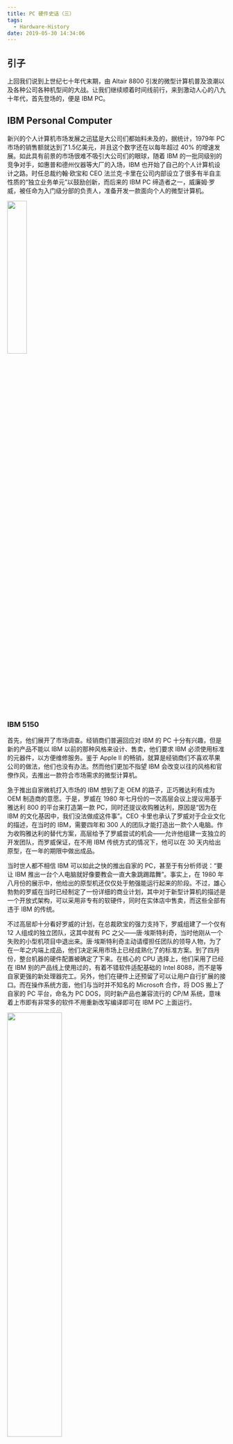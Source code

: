 ```yaml
---
title: PC 硬件史话（三）
tags:
  - Hardware-History
date: 2019-05-30 14:34:06
---
```



## 引子

上回我们说到上世纪七十年代末期，由 Altair 8800 引发的微型计算机普及浪潮以及各种公司各种机型间的大战。让我们继续顺着时间线前行，来到激动人心的八九十年代，首先登场的，便是 IBM PC。

## IBM Personal Computer

新兴的个人计算机市场发展之迅猛是大公司们都始料未及的，据统计，1979年 PC 市场的销售额就达到了1.5亿美元，并且这个数字还在以每年超过 40% 的增速发展。如此具有前景的市场很难不吸引大公司们的眼球，随着 IBM 的一批同级别的竞争对手，如惠普和德州仪器等大厂的入场，IBM 也开始了自己的个人计算机设计之路。时任总裁约翰·欧宝和 CEO 法兰克·卡里在公司内部设立了很多有半自主性质的“独立业务单元”以鼓励创新，而后来的 IBM PC 缔造者之一，威廉姆·罗威，被任命为入门级分部的负责人，准备开发一款面向个人的微型计算机。

<img src="/images/william_lowe.jpg" width=30% />

### IBM 5150

首先，他们展开了市场调查。经销商们普遍回应对 IBM 的 PC 十分有兴趣，但是新的产品不能以 IBM 以前的那种风格来设计、售卖，他们要求 IBM 必须使用标准的元器件，以方便维修服务。鉴于 Apple Ⅱ 的畅销，就算是经销商们不喜欢苹果公司的做法，他们也没有办法。然而他们更加不指望 IBM 会改变以往的风格和官僚作风，去推出一款符合市场需求的微型计算机。

急于推出自家微机打入市场的 IBM 想到了走 OEM 的路子，正巧雅达利有成为 OEM 制造商的意愿。于是，罗威在 1980 年七月份的一次高层会议上提议用基于雅达利 800 的平台来打造第一款 PC，同时还提议收购雅达利，原因是“因为在 IBM 的文化基因中，我们没法做成这件事”。CEO 卡里也承认了罗威对于企业文化的描述，在当时的 IBM，需要四年和 300 人的团队才能打造出一款个人电脑。作为收购雅达利的替代方案，高层给予了罗威尝试的机会——允许他组建一支独立的开发团队，而罗威保证，在不用 IBM 传统方式的情况下，他可以在 30 天内给出原型，在一年的期限中做出成品。

当时世人都不相信 IBM 可以如此之快的推出自家的 PC，甚至于有分析师说：“要让 IBM 推出一台个人电脑就好像要教会一直大象跳踢踏舞”。事实上，在 1980 年八月份的展示中，他给出的原型机还仅仅处于勉强能运行起来的阶段。不过，雄心勃勃的罗威在当时已经制定了一份详细的商业计划，其中对于新型计算机的描述是一个开放式架构，可以采用非专有的软硬件，同时在实体店中售卖，而这些全部有违于 IBM 的传统。

不过高层却十分看好罗威的计划，在总裁欧宝的强力支持下，罗威组建了一个仅有 12 人组成的独立团队，这其中就有 PC 之父——唐·埃斯特利奇，当时他刚从一个失败的小型机项目中退出来。唐·埃斯特利奇主动请缨担任团队的领导人物，为了在一年之内端上成品，他们决定采用市场上已经成熟化了的标准方案。到了四月份，整台机器的硬件配置被确定了下来。在核心的 CPU 选择上，他们采用了已经在 IBM 别的产品线上使用过的，有着不错软件适配基础的 Intel 8088，而不是等自家更强的新处理器完工。另外，他们在硬件上还预留了可以让用户自行扩展的接口。而在操作系统方面，他们与当时并不知名的 Microsoft 合作，将 DOS 搬上了自家的 PC 平台，命名为 PC DOS，同时新产品也兼容流行的 CP/M 系统，意味着上市即有非常多的软件不用重新改写编译即可在 IBM PC 上面运行。

<img src="/images/don_estridge_and_steve_jobs.jpg" width=50% />

经过一年的紧张开发，1981 年 8 月 12 日，IBM 正式发售了 Personal Computer，型号为 5150，定价 1565 美元，包含主机和键盘，可选配显示器和打印机。他们还请来了默剧大师卓别林的经典角色——小流浪汉，来主演一系列的电视广告。

<img src="/images/ibm5150.jpg" width=50% />

<iframe width="896" height="672" src="https://www.youtube.com/embed/kQT_YCBb9ao" frameborder="0" allow="accelerometer; autoplay; encrypted-media; gyroscope; picture-in-picture" allowfullscreen></iframe>

得益于优秀的设计和侧重“个人化”的广告宣传，IBM PC 一上市就取得了巨大的成功，到 1984 年，系列已经占据了整个 PC 市场三分之一的份额。IBM PC 接过了由前辈传过来的计算机普及化大旗，引领了这场一直持续到二十一世纪的信息化革命。1982 年年末，《时代》周刊把“年度人物”更改成了“年度机器”，将 IBM 5150 搬到了自己的封面上。

<img src="/images/IBM_5150_on_time_cover.jpg" />

### 成为行业标准

成功的不仅仅是 IBM 5150 这么一款机型那么简单，它如同当初罗威计划的那样，使用了开放的硬件架构，还预留了可扩展接口。团队还将 PC 的设计公知于众，每台 PC 都附带了一本技术参考手册。标准、通用的组件和预留的可扩展接口使得用户可以自行安装相兼容配件，比如可以把内存从 64k 扩展为 128k 等等。开放标准也使得 PC 拥有了一大批为其制造配件的厂商，大大促进了微机行业的整体发展。

硬件上用了通用组件，而细节又都公布在外，这不是给“山寨”留了非常大的口子吗？很快，其他的一些公司开始模仿 IBM PC 推出自家的 PC 产品，这其中大部分都是直接复刻了 PC 的设计。不过尽管 IBM 几乎公开了全部细节，但唯独保留了 PC 的一个基础软件模块——基本输入输出系统也就是 BIOS——没有完全公开。这难不倒人，一些大厂通过逆向工程分析并成功的以不侵犯著作权的形式重新实现了与 IBM PC 兼容的 BIOS，随后顺利推出了自己的 PC，这其中大部分都与 IBM 的 PC 相兼容，也就是说在 IBM PC 上能够运行的程序都可以直接拿来跑，可以用在 IBM PC 上的配件组件可以直接插在自家的机器上用，中文的兼容机最早可能就是指代这些与 IBM PC 相兼容的机型。随着 IBM PC 的热卖以及市场上与其相似的机型日益增多，IBM PC 开始成为个人电脑行业的事实标准，兼容这个标准就可以得到几乎是整个市场的配件以及软件支持，而且并不需要任何的授权费用，何乐而不为呢？

后来，随着行业不断推出升级的机型，PC 标准也在不断地升级进化，在经历了与苹果的麦金塔（Macintosh）等挑战者的竞争并最终取胜之后，它一直被行业延续使用到了今天，可以说，如果没有当年 PC 研发团队的明智决定，现在我们可能就使用不到如此平价、多种多样的个人计算机设备了。

## Intel 的崛起

讲完了 PC 标准一统江湖的故事之后，让我们重新把目光转回到我们本系列文章第一章的主角——Intel 的身上。

### 从 286 到 386

1982 年，Intel 发布了 80286，这是一枚在 8086 基础上的改进型处理器，从图中我们可以看到，80286 的外形已经开始靠近我们现在常见的处理器长的那样子了。它仍然是一枚 16 位处理器，但是加入了保护模式（简单来说就是可以保护程序实际内存地址不为人所知），并且完全兼容针对 8086 系列编写的程序，不久之后它被 IBM 采纳用于 PC 的升级型号——IBM PC/AT 上面，随着 PC 市场的火热，它也广销世界。

<img src="/images/intel_80286.jpg" width=30% />

伴随着计算机行业的飞速发展，内存也在不断变大，但是一枚 16 位（内存寻址总线宽度）的处理器能够直接访问的内存只有 2 的 16 次方字节，也就是 64 KiB 的空间，这大大制约了程序员的发挥，于是一枚基于 x86 架构并且能访问更大的内存空间的 CPU 便应运而生了。

1985 年，Intel 推出了 80386，在提供 32 位内存寻址能力的基础上保留了对以前处理器的完全兼容，这只是它的一部分新功能，80386 对后世影响更为深远的，便是将首次出现在 80286 中的保护模式进行了升级改造，使处理器能够支持更为现代的多任务操作系统。80386 给现代 x86 处理器打下了基本框架，而之后在 1989 年发布的 80486 将原本外置的缓存和浮点运算单元搬入到 CPU 内部，至此，现代 x86 处理器彻底定型。

<img src="/images/intel_80386.jpg" width=30% />

### 爱恨情仇

前文提到过，x86 指令集的前身本来是 CTC 公司用来充当 8008 的开发费用“支付”给 Intel 的，也就是说 Intel 拥有其所有权。那么为什么至今世界上都还有第二家公司可以设计生产使用 x86 指令集的处理器呢？这还得从本系列文章的第一章最后留下的伏笔说起，那是 Intel 与 IBM、AMD 的两段爱恨纠葛。

IBM 当年在采用 8088 作为第一代 PC 的 CPU 时，根据当时半导体行业“第二供应商”的行规，向 Intel 施压，要求其与另一家公司合作供货，后者找到 AMD，签下了一份长期合作的协议，还有不少芯片生产厂商同时也获得了 Intel 的授权，所以当时的市场上可以见到来自不同厂商的 80x86 芯片。不过到了 80386 推出的时候，Intel 已经决心将主营业务由生产存储芯片转移到中央处理器的设计生产上面去，为了保护自家的知识产权和盈利，他们不想让别的公司成为 80386 的第二供应商。而 IBM 此时有了自己的小心思，可能是觉得用自家都可以造的 286 比较靠谱，可能是不想让 Intel 独占自己的货源，抑或是别的什么不可说的原因，总之不想用 386，而 Intel 的做法正好给了 IBM 一个不用 386 的借口，于是我们没能见到 386 被率先应用在 PC/XT 的后续机型上。

那么 386 该卖给谁呢？康柏（就是后来被惠普收购的那个）伸出了橄榄枝，最先与 Intel 合作推出了新的机型，市场反响热烈，很多生产商开始克隆康柏家的新机器。而 Intel 靠着 386 的先进设计和强大性能，一时间风头无两。但是 AMD 不乐意了，几年前签下的长期授权协议就被你这么单方面撕毁了？那么法庭见。现在有的说法是 Intel 将 AMD 状告上法院，有的说是 AMD 为原告，总之这对本是同根生的“兄弟”走上了法庭，这场官司一直打到 1990 年以 AMD 的胜利而告终。期间 AMD 也没闲着，逆向完了 386，在 1991 年的时候就推出了自家 100% 克隆出来的 Am386，以低廉的价格和比原版更高的主频打下了不少市场份额。

<img src="/images/am386.jpg" width=30% />

不过这都没有妨碍 Intel 在 1992 年的时候成为世界范围内半导体行业排行第一的领军者，不幸的是，创始人之一的罗伯特·诺伊斯没能等到如同他儿子一般的公司登顶的那一天。1990 年 6 月 3 日，诺伊斯因为心脏病发作去世，享年 62 岁。

### Intel Inside

就在人们纷纷认定 Intel 下一代的 CPU 会被命名为 80586 之时，Intel 却在 1993 年 3 月 22 日发布了全新的奔腾（Pentium）处理器。这个新造出来的单词由希腊语中的五"penta"与拉丁语中用于命名元素的词尾"ium"组成。奔腾处理器是 Intel 首次用商标命名自家的处理器，从此，Intel 家的处理器受到了商标权的保护。

奔腾带来的不止是新的名字，还有新的架构。在被内部命名为“P5”的微架构中，Intel 首次引入了超标量体系，简单说来就是可以使处理器内部的多个执行单元并行化执行指令，提升效率；另一个重大改变发生在 486 转移进处理器内部的高速缓存上，从原先的通用（可以同时存放指令和数据）缓存分成了专用缓存，一半存指令，一半存数据，这种缓存设计至今仍然被保留着。

<img src="/images/L1_cache_2_parts.png" width=40% />

同时，Intel 开始大力推进品牌宣传，那段由五个音符组成的短旋律搭配上"Intel Inside"成为了 Intel 后来用了二十多年的经典宣传组合，深入人心。

<iframe width="800" height="450" src="https://www.youtube.com/embed/cW8LLhHq9_c" frameborder="0" allow="accelerometer; autoplay; encrypted-media; gyroscope; picture-in-picture" allowfullscreen></iframe>



### Wintel

上世纪九十年代中期，Intel 俨然已经成为了 PC 行业的领头羊，由它参与主导制定了多种业界标准，比如用到今天的 USB 就是典型的例子。那么为什么 IBM 没能保持住自己在 PC 市场中的标准制定者的地位呢？让我们把时间倒回到八十年代。

上文提到，PC 标准是根据 IBM PC 来的，但它更是一种开放标准，想要以一己之力控制一个有数百家企业参与的开放标准，是一种妄想，而 IBM，正好就是这个做白日梦的人。1987 年，IBM 推出了 PS/2 系列机型，其中使用的扩展总线为 IBM 新设计并专有的 MSA 总线，这与市面上已经大量存在的 ISA 卡不兼容。而数量众多的制造商也不愿意使用新的 MSA 标准，首先，用新的总线制造扩展卡要向 IBM 缴纳一笔专利使用费，这与之前 ISA 总线的开放态度截然相反；其次，新的卡只能用在新的 IBM PS/2 系列机型上面，无法与市场主流所相容。所以最终妄想通过新机型来重获 PC 标准主导权的 IBM 并没有得逞，反而逐渐被时代所抛弃。

<img src="/images/creative_sound_card_ISA.jpg" width=40% />

但是业界还是需要一个领导者，需要有人出来振臂一呼建立规范行业标准，这个位置，由全面占有 PC 处理器市场的 Intel 来坐，最为合适不过了。

Intel 也当仁不让，1992 年，它开始将自家的 PCI 标准随着处理器一起推向市场，同时联合 PC 市场中几个占有率比较高的厂商，成立了 PCI-SIG 联盟，以开放共赢的态度推广 PCI 标准，最终 PCI 成功取代了之前的 ISA 等总线，成为了行业通用标准，甚至连使用 IBM PowerPC 架构的苹果麦金塔系列电脑都开始使用它。而后来的 USB 也是相似的发展历程：Intel 联合了许多业界巨头一起制定标准，并且不收取授权费用，而也正是因为这些原因，USB 在九十年代与 IEEE 1394 的战争中获胜，一直沿用到了今天。

而另一边的软件行业，微软的 Windows 逐渐占据了桌面端操作系统的领先地位。不出乎意料的，两个行业巨头走到了一起，Wintel 联盟顺利成为了整个 PC 行业的主导者，一直到二十年后的今天，仍然没有人能够撼动这个地位。一台使用着 Intel 的 CPU 和微软的 Windows 操作系统的个人计算机，就是人们口中最常说的电脑。

## 结语

PC 已经统治了人们的桌面电脑，CPU 行业也被 Intel 所把持着，但对于游戏玩家而言最为重要的显卡，我们一点都没有涉及到。事实上，在九十年代初期，桌面端的图形显示也就是刚刚才起步的样子，下一章，我们将把重点转向显卡领域，感受一下那些经典的老游戏们和在它们背后工作着的老显卡们。